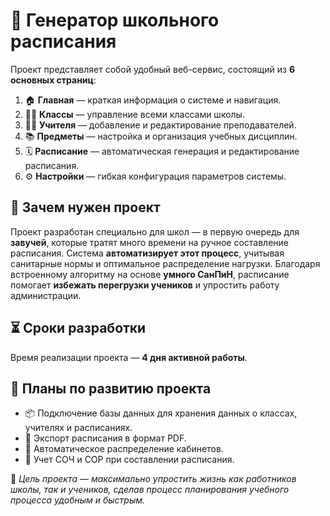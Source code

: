 # 📅 Генератор школьного расписания

Проект представляет собой удобный веб-сервис, состоящий из **6 основных страниц**:

1. 🏠 **Главная** — краткая информация о системе и навигация.
2. 🧑‍🏫 **Классы** — управление всеми классами школы.
3. 👩‍🏫 **Учителя** — добавление и редактирование преподавателей.
4. 📚 **Предметы** — настройка и организация учебных дисциплин.
5. 🗓️ **Расписание** — автоматическая генерация и редактирование расписания.
6. ⚙️ **Настройки** — гибкая конфигурация параметров системы.

## 🧠 Зачем нужен проект

Проект разработан специально для школ — в первую очередь для **завучей**, которые тратят много времени на ручное составление расписания.
Система **автоматизирует этот процесс**, учитывая санитарные нормы и оптимальное распределение нагрузки. Благодаря встроенному алгоритму на основе **умного СанПиН**, расписание помогает **избежать перегрузки учеников** и упростить работу администрации.

## ⏳ Сроки разработки

Время реализации проекта — **4 дня активной работы**.

## 🚀 Планы по развитию проекта

* 📦 Подключение базы данных для хранения данных о классах, учителях и расписаниях.
* 📝 Экспорт расписания в формат PDF.
* 🏫 Автоматическое распределение кабинетов.
* 🧮 Учет СОЧ и СОР при составлении расписания.

📌 *Цель проекта — максимально упростить жизнь как работников школы, так и учеников, сделав процесс планирования учебного процесса удобным и быстрым.*
